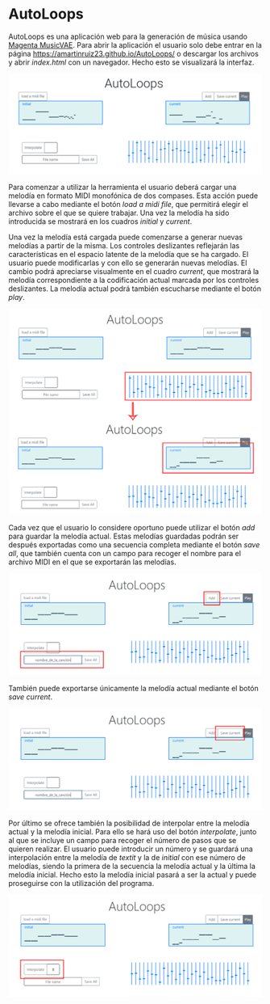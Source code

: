 # AutoLoops

AutoLoops es una aplicación web para la generación de música usando [Magenta MusicVAE](https://magenta.tensorflow.org/music-vae). Para abrir la aplicación el usuario solo debe entrar en la página https://amartinruiz23.github.io/AutoLoops/ o descargar los archivos y abrir _index.html_ con un navegador. Hecho esto se visualizará la interfaz.

![Interfaz de AutoLoops](img/autoloops.png)

Para comenzar a utilizar la herramienta el usuario deberá cargar una melodía en formato MIDI monofónica de dos compases. Esta acción puede llevarse a cabo mediante el botón _load a midi file_, que permitirá elegir el archivo sobre el que se quiere trabajar. Una vez la melodía ha sido introducida se mostrará en los cuadros _initial_ y _current_.

Una vez la melodía está cargada puede comenzarse a generar nuevas melodías a partir de la misma. Los controles deslizantes reflejarán las características en el espacio latente de la melodía que se ha cargado. El usuario puede modificarlas y con ello se generarán nuevas melodías. El cambio podrá apreciarse visualmente en el cuadro _current_, que mostrará la melodía correspondiente a la codificación actual marcada por los controles deslizantes. La melodía actual podrá también escucharse mediante el botón _play_.

![Crear una nueva melodía en AutoLoops](img/changemelody.png)

Cada vez que el usuario lo considere oportuno puede utilizar el botón _add_ para guardar la melodía actual. Estas melodías guardadas podrán ser después exportadas como una secuencia completa mediante el botón _save all_, que también cuenta con un campo para recoger el nombre para el archivo MIDI en el que se exportarán las melodías.

![Guardar y exportar una secuencia de melodías en AutoLoops](img/savemelody.png)

También puede exportarse únicamente la melodía actual mediante el botón _save current_.

![Exportar la melodía actual en AutoLoops](img/savecurrentmelody.png)

Por último se ofrece también la posibilidad de interpolar entre la melodía actual y la melodía inicial. Para ello se hará uso del botón _interpolate_, junto al que se incluye un campo para recoger el número de pasos que se quieren realizar. El usuario puede introducir un número y se guardará una interpolación entre la melodía de _textit_ y la de _initial_ con ese número de melodías, siendo la primera de la secuencia la melodía actual y la última la melodía inicial. Hecho esto la melodía inicial pasará a ser la actual y puede proseguirse con la utilización del programa.

![Intepolación entre la melodía actual y la inicial en 8 pasos](img/interpolatemelody.png)
